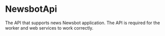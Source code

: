 # NewsbotApi

The API that supports news Newsbot application.  The API is required for the worker and web services to work correctly.


